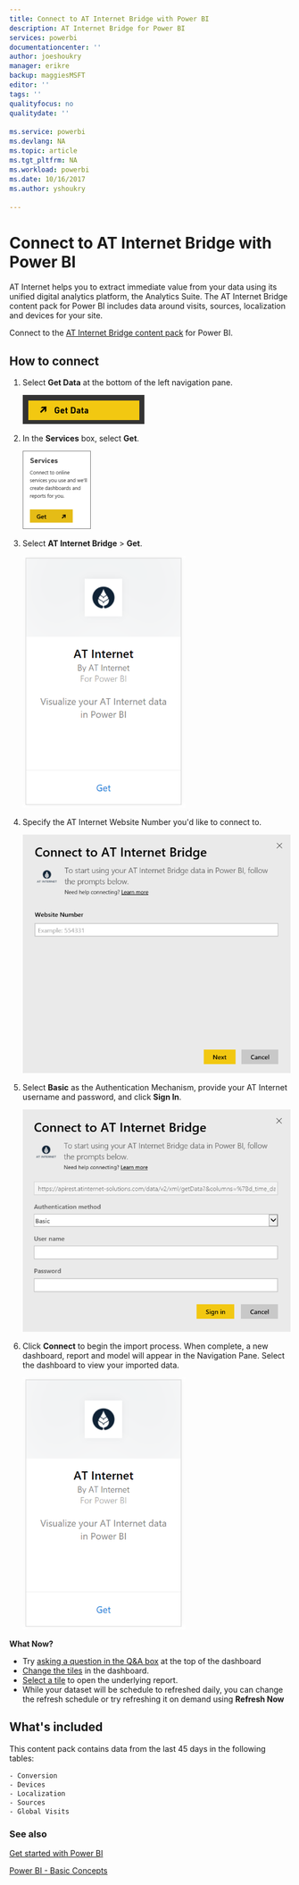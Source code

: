 ```yaml
---
title: Connect to AT Internet Bridge with Power BI
description: AT Internet Bridge for Power BI
services: powerbi
documentationcenter: ''
author: joeshoukry
manager: erikre
backup: maggiesMSFT
editor: ''
tags: ''
qualityfocus: no
qualitydate: ''

ms.service: powerbi
ms.devlang: NA
ms.topic: article
ms.tgt_pltfrm: NA
ms.workload: powerbi
ms.date: 10/16/2017
ms.author: yshoukry

---
```

# Connect to AT Internet Bridge with Power BI
AT Internet helps you to extract immediate value from your data using its unified digital analytics platform, the Analytics Suite. The AT Internet Bridge content pack for Power BI includes data around visits, sources, localization and devices for your site.

Connect to the [AT Internet Bridge content pack](https://app.powerbi.com/getdata/services/at-internet-bridge) for Power BI.

## How to connect
1. Select **Get Data** at the bottom of the left navigation pane.
   
   ![](media/service-connect-to-at-internet/pbi_getdata.png) 
2. In the **Services** box, select **Get**.
   
   ![](media/service-connect-to-at-internet/pbi_getservices.png) 
3. Select **AT Internet Bridge** \> **Get**.
   
   ![](media/service-connect-to-at-internet/atinternet.png)
4. Specify the AT Internet Website Number you'd like to connect to.
   
   ![](media/service-connect-to-at-internet/params.png)
5. Select **Basic** as the Authentication Mechanism, provide your AT Internet username and password, and click **Sign In**.
   
   ![](media/service-connect-to-at-internet/creds.png)
6. Click **Connect** to begin the import process. When complete, a new dashboard, report and model will appear in the Navigation Pane. Select the dashboard to view your imported data.
   
    ![](media/service-connect-to-at-internet/atinternet.png)

**What Now?**

* Try [asking a question in the Q&A box](service-q-and-a.md) at the top of the dashboard
* [Change the tiles](service-dashboard-edit-tile.md) in the dashboard.
* [Select a tile](service-dashboard-tiles.md) to open the underlying report.
* While your dataset will be schedule to refreshed daily, you can change the refresh schedule or try refreshing it on demand using **Refresh Now**

## What's included
This content pack contains data from the last 45 days in the following tables:  

    - Conversion  
    - Devices  
    - Localization  
    - Sources  
    - Global Visits  

### See also
[Get started with Power BI](service-get-started.md)

[Power BI - Basic Concepts](service-basic-concepts.md)

